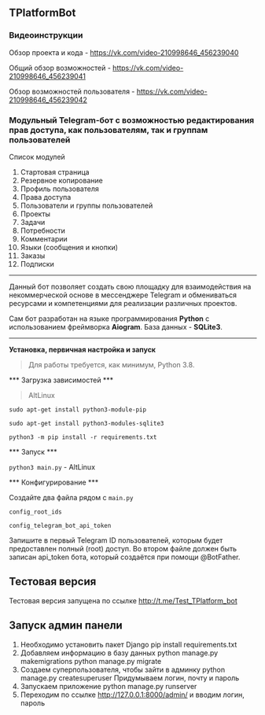 ## TPlatformBot

### Видеоинструкции

Обзор проекта и кода - https://vk.com/video-210998646_456239040

Общий обзор возможностей - https://vk.com/video-210998646_456239041

Обзор возможностей пользователя - https://vk.com/video-210998646_456239042

### Модульный Telegram-бот с возможностью редактирования прав доступа, как пользователям, так и группам пользователей

Список модулей

1. Стартовая страница
2. Резервное копирование
3. Профиль пользователя
4. Права доступа
5. Пользователи и группы пользователей
6. Проекты
7. Задачи
8. Потребности
9. Комментарии
10. Языки (сообщения и кнопки)
11. Заказы
12. Подписки

---

Данный бот позволяет создать свою площадку для взаимодействия на некоммерческой основе в мессенджере Telegram и обмениваться ресурсами и компетенциями для реализации различных проектов.

Сам бот разработан на языке программирования **Python** с использованием фреймворка **Aiogram**. База данных - **SQLite3**.

---

**Установка, первичная настройка и запуск**

> Для работы требуется, как минимум, Python 3.8.

*** Загрузка зависимостей ***

> AltLinux

`sudo apt-get install python3-module-pip`

`sudo apt-get install python3-modules-sqlite3`

`python3 -m pip install -r requirements.txt`

*** Запуск ***

`python3 main.py` - AltLinux

*** Конфигурирование ***

Создайте два файла рядом с `main.py`

`config_root_ids`

`config_telegram_bot_api_token`

Запишите в первый Telegram ID пользователей, которым будет предоставлен полный (root) доступ.
Во втором файле должен быть записан api_token бота, который создаётся при помощи @BotFather.

## Тестовая версия

Тестовая версия запущена по ссылке
http://t.me/Test_TPlatform_bot


## Запуск админ панели

1. Необходимо установить пакет Django
   pip install requirements.txt
2. Добавляем информацию в базу данных
   python manage.py makemigrations
   python manage.py migrate
3. Создаем суперпользователя, чтобы зайти в админку
   python manage.py createsuperuser
   Придумываем логин, почту и пароль
4. Запускаем приложение
   python manage.py runserver
5. Переходим по ссылке http://127.0.0.1:8000/admin/ и вводим логин, пароль
